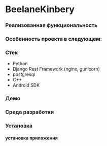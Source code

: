 # BeelaneKinbery

### Реализованная функциональность

 ### Особенность проекта в следующем:

 ### Стек
* Python
* Django Rest Framework (nginx, gunicorn)
* postgresql
* C++
* Android SDK

### Демо

### Среда разработки

### Установка

#### установка приложения 


